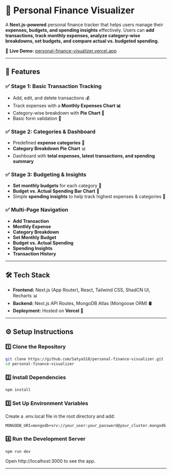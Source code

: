 # 🏦 Personal Finance Visualizer

A **Next.js-powered** personal finance tracker that helps users manage their **expenses, budgets, and spending insights** effectively. Users can **add transactions, track monthly expenses, analyze category-wise breakdowns, set budgets, and compare actual vs. budgeted spending.**

📌 **Live Demo:** [personal-finance-visualizer.vercel.app](https://personal-finance-visualizer-gold.vercel.app/)

---

## 🚀 Features

### ✅ **Stage 1: Basic Transaction Tracking**

- Add, edit, and delete transactions 💰
- Track expenses with a **Monthly Expenses Chart 📊**
- Category-wise breakdown with **Pie Chart 🥧**
- Basic form validation 📝

### ✅ **Stage 2: Categories & Dashboard**

- Predefined **expense categories** 📂
- **Category Breakdown Pie Chart** 📊
- Dashboard with **total expenses, latest transactions, and spending summary**

### ✅ **Stage 3: Budgeting & Insights**

- **Set monthly budgets** for each category 📏
- **Budget vs. Actual Spending Bar Chart** 🏦
- Simple **spending insights** to help track highest expenses & categories 🧐

### ✅ **Multi-Page Navigation**

- **Add Transaction**
- **Monthly Expense**
- **Category Breakdown**
- **Set Monthly Budget**
- **Budget vs. Actual Spending**
- **Spending Insights**
- **Transaction History**

---

## 🛠️ Tech Stack

- **Frontend:** Next.js (App Router), React, Tailwind CSS, ShadCN UI, Recharts 📊
- **Backend:** Next.js API Routes, MongoDB Atlas (Mongoose ORM) 🛢️
- **Deployment:** Hosted on **Vercel** 🚀

---

## ⚙️ Setup Instructions

### **1️⃣ Clone the Repository**

```sh
git clone https://github.com/SatyaS18/personal-finance-visualizer.git
cd personal-finance-visualizer
```

### **2️⃣ Install Dependencies**

```sh
npm install
```

### **3️⃣ Set Up Environment Variables**

Create a .env.local file in the root directory and add:

```env
MONGODB_URI=mongodb+srv://your_user:your_password@your_cluster.mongodb.net/personal_finance
```

### **4️⃣ Run the Development Server**

```sh
npm run dev
```

Open http://localhost:3000 to see the app.

---
